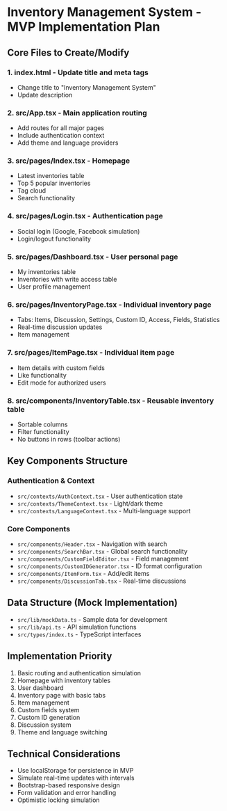 # Inventory Management System - MVP Implementation Plan

## Core Files to Create/Modify

### 1. **index.html** - Update title and meta tags
- Change title to "Inventory Management System"
- Update description

### 2. **src/App.tsx** - Main application routing
- Add routes for all major pages
- Include authentication context
- Add theme and language providers

### 3. **src/pages/Index.tsx** - Homepage
- Latest inventories table
- Top 5 popular inventories
- Tag cloud
- Search functionality

### 4. **src/pages/Login.tsx** - Authentication page
- Social login (Google, Facebook simulation)
- Login/logout functionality

### 5. **src/pages/Dashboard.tsx** - User personal page
- My inventories table
- Inventories with write access table
- User profile management

### 6. **src/pages/InventoryPage.tsx** - Individual inventory page
- Tabs: Items, Discussion, Settings, Custom ID, Access, Fields, Statistics
- Real-time discussion updates
- Item management

### 7. **src/pages/ItemPage.tsx** - Individual item page
- Item details with custom fields
- Like functionality
- Edit mode for authorized users

### 8. **src/components/InventoryTable.tsx** - Reusable inventory table
- Sortable columns
- Filter functionality
- No buttons in rows (toolbar actions)

## Key Components Structure

### Authentication & Context
- `src/contexts/AuthContext.tsx` - User authentication state
- `src/contexts/ThemeContext.tsx` - Light/dark theme
- `src/contexts/LanguageContext.tsx` - Multi-language support

### Core Components
- `src/components/Header.tsx` - Navigation with search
- `src/components/SearchBar.tsx` - Global search functionality
- `src/components/CustomFieldEditor.tsx` - Field management
- `src/components/CustomIDGenerator.tsx` - ID format configuration
- `src/components/ItemForm.tsx` - Add/edit items
- `src/components/DiscussionTab.tsx` - Real-time discussions

## Data Structure (Mock Implementation)
- `src/lib/mockData.ts` - Sample data for development
- `src/lib/api.ts` - API simulation functions
- `src/types/index.ts` - TypeScript interfaces

## Implementation Priority
1. Basic routing and authentication simulation
2. Homepage with inventory tables
3. User dashboard
4. Inventory page with basic tabs
5. Item management
6. Custom fields system
7. Custom ID generation
8. Discussion system
9. Theme and language switching

## Technical Considerations
- Use localStorage for persistence in MVP
- Simulate real-time updates with intervals
- Bootstrap-based responsive design
- Form validation and error handling
- Optimistic locking simulation